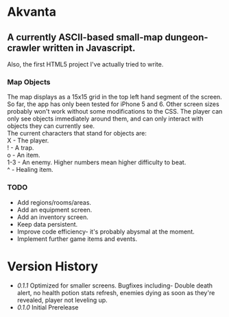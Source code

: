 # Akvanta
## A currently ASCII-based small-map dungeon-crawler written in Javascript.
Also, the first HTML5 project I've actually tried to write.
### Map Objects
The map displays as a 15x15 grid in the top left hand segment of the screen. So far, the app has only been tested for iPhone 5 and 6. Other screen sizes probably won't work without some modifications to the CSS. The player can only see objects immediately around them, and can only interact with objects they can currently see.  
The current characters that stand for objects are:   
X - The player.   
! - A trap.   
o - An item.    
1-3 - An enemy. Higher numbers mean higher difficulty to beat.   
^ - Healing item.   


### TODO
* Add regions/rooms/areas.
* Add an equipment screen.
* Add an inventory screen.
* Keep data persistent.
* Improve code efficiency- it's probably abysmal at the moment.
* Implement further game items and events.

# Version History
* *0.1.1* Optimized for smaller screens. Bugfixes including- Double death alert, no health potion stats refresh, enemies dying as soon as they're revealed, player not leveling up.
* *0.1.0* Initial Prerelease
